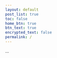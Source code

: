 ```yaml
---
layout: default
post_list: true
toc: false
home_btn: true
btn_text: true
encrypted_text: false
permalink: /
---
```


...
